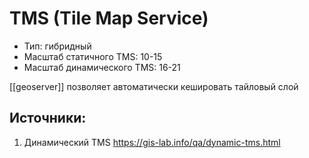 # TMS (Tile Map Service)

* Тип: гибридный
* Масштаб статичного TMS: 10-15
* Масштаб динамического TMS: 16-21

[[geoserver]] позволяет автоматически кешировать тайловый слой
## Источники:
1. Динамический TMS https://gis-lab.info/qa/dynamic-tms.html
